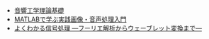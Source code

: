 - [音響工学理論基礎](https://elib.maruzen.co.jp/elib/html/BookDetail/Id/3000017687?25)
- [MATLABで学ぶ実践画像・音声処理入門](https://elib.maruzen.co.jp/elib/html/BookDetail/Id/3000094756?37)
- [よくわかる信号処理 ―フーリエ解析からウェーブレット変換まで―](https://elib.maruzen.co.jp/elib/html/BookDetail/Id/3000032943?49)